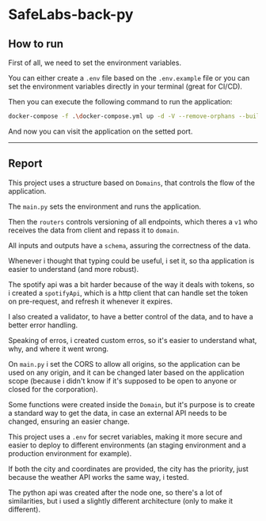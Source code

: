 # SafeLabs-back-py

## How to run

First of all, we need to set the environment variables.

You can either create a `.env` file based on the `.env.example` file or you can set the environment variables directly in your terminal (great for CI/CD).

Then you can execute the following command to run the application:

```bash
docker-compose -f .\docker-compose.yml up -d -V --remove-orphans --build
```

And now you can visit the application on the setted port.

---

## Report

This project uses a structure based on `Domains`, that controls the flow of the application.

The `main.py` sets the environment and runs the application.

Then the `routers` controls versioning of all endpoints, which theres a `v1` who receives the data from client and repass it to `domain`.

All inputs and outputs have a `schema`, assuring the correctness of the data.

Whenever i thought that typing could be useful, i set it, so tha application is easier to understand (and more robust).

The spotify api was a bit harder because of the way it deals with tokens, so i created a `spotifyApi`, which is a http client that can handle set the token on pre-request, and refresh it whenever it expires.

I also created a validator, to have a better control of the data, and to have a better error handling.

Speaking of erros, i created custom erros, so it's easier to understand what, why, and where it went wrong.

On `main.py` i set the CORS to allow all origins, so the application can be used on any origin, and it can be changed later based on the application scope (because i didn't know if it's supposed to be open to anyone or closed for the corporation).

Some functions were created inside the `Domain`, but it's purpose is to create a standard way to get the data, in case an external API needs to be changed, ensuring an easier change.

This project uses a `.env` for secret variables, making it more secure and easier to deploy to different environments (an staging environment and a production environment for example).

If both the city and coordinates are provided, the city has the priority, just because the weather API works the same way, i tested.

The python api was created after the node one, so there's a lot of similarities, but i used a slightly different architecture (only to make it different).
